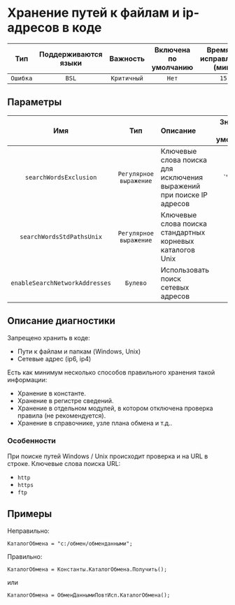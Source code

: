 # Хранение путей к файлам и ip-адресов в коде

| Тип | Поддерживаются<br/>языки | Важность | Включена<br/>по умолчанию | Время на<br/>исправление (мин) | Тэги |
| :-: | :-: | :-: | :-: | :-: | :-: |
| `Ошибка` | `BSL` | `Критичный` | `Нет` | `15` | `standard` |

## Параметры 

| Имя | Тип | Описание | Значение по умолчанию |
| :-: | :-: | :-- | :-: |
| `searchWordsExclusion` | `Регулярное выражение` | Ключевые слова поиска для исключения выражений при поиске IP адресов | `"Верси|Version|ЗапуститьПриложение|RunApp|Пространств|Namespace|Драйвер|Driver"` |
| `searchWordsStdPathsUnix` | `Регулярное выражение` | Ключевые слова поиска стандартных корневых каталогов Unix | `"bin|boot|dev|etc|home|lib|lost\\+found|misc|mnt|media|opt|proc|root|run|sbin|tmp|usr|var"` |
| `enableSearchNetworkAddresses` | `Булево` | Использовать поиск сетевых адресов | `` |

<!-- Блоки выше заполняются автоматически, не трогать -->
## Описание диагностики

Запрещено хранить в коде:
* Пути к файлам и папкам (Windows, Unix)
* Сетевые адрес (ip6, ip4)

Есть как минимум несколько способов правильного хранения такой информации:
* Хранение в константе.
* Хранение в регистре сведений.
* Хранение в отдельном модулей, в котором отключена проверка правила (не рекомендуется).
* Хранение в справочнике, узле плана обмена и т.д..

### Особенности

При поиске путей Windows / Unix происходит проверка и на URL в строке. Ключевые слова поиска URL:
* ``http``
* ``https``
* ``ftp``

## Примеры

Неправильно:

```bsl
КаталогОбмена = "c:/обмен/обменданными";
```

Правильно:

```bsl
КаталогОбмена = Константы.КаталогОбмена.Получить();
```

или

```bsl
КаталогОбмена = ОбменДаннымиПовтИсп.КаталогОбмена();
```
